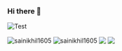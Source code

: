 ### Hi there 👋
<p align="center">
 </p>

<p align = "center">
 <p><img align="center" src="https://komarev.com/ghpvc/?username=sainikhil1605&label=Profile%20views&color=0e75b6&style=flat" alt="Test" /></p>
 <p>
<img align="center" src="https://github-readme-stats.vercel.app/api/top-langs?username=sainikhil1605&show_icons=true&theme=dark&locale=en&layout=compact" alt="sainikhil1605" />
<!-- <img align="center" src="https://github-readme-stats.vercel.app/api?username=sainikhil1605&show_icons=true&theme=dark&locale=en" alt="sainikhil1605" /> -->
<img align="center" src="https://github-readme-streak-stats.herokuapp.com/?user=sainikhil1605&theme=dark" alt="sainikhil1605" />
 <img align="center" src="http://github-profile-summary-cards.vercel.app/api/cards/profile-details?username=sainikhil1605&theme=default"/>
  <img align="center" src="http://github-profile-summary-cards.vercel.app/api/cards/stats?username=sainikhil1605&theme=default"/>
</p>
</p>

